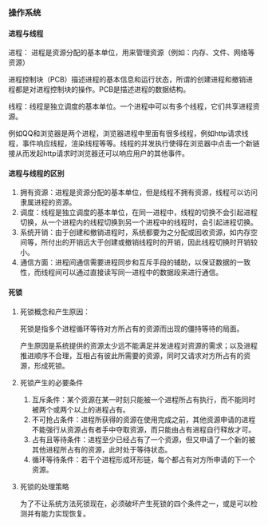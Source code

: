 ### 操作系统

#### 进程与线程

进程： 进程是资源分配的基本单位，用来管理资源（例如：内存、文件、网络等资源）

进程控制块（PCB）描述进程的基本信息和运行状态，所谓的创建进程和撤销进程都是对进程控制块的操作。PCB是描述进程的数据结构。

线程：线程是独立调度的基本单位。一个进程中可以有多个线程，它们共享进程资源。

例如QQ和浏览器是两个进程，浏览器进程中里面有很多线程，例如http请求线程，事件响应线程，渲染线程等等。线程的并发执行使得在浏览器中点击一个新链接从而发起http请求时浏览器还可以响应用户的其他事件。

#### 进程与线程的区别

1. 拥有资源：进程是资源分配的基本单位，但是线程不拥有资源，线程可以访问隶属进程的资源。
2. 调度：线程是独立调度的基本单位，在同一进程中，线程的切换不会引起进程切换，从一个进程内的线程切换到另一个进程中的线程时，会引起进程切换。
3. 系统开销：由于创建和撤销进程时，系统都要为之分配或回收资源，如内存空间等，所付出的开销远大于创建或撤销线程时的开销，因此线程切换时开销较小。
4. 通信方面：进程间通信需要进程同步和互斥手段的辅助，以保证数据的一致性，而线程间可以通过直接读写同一进程中的数据段来进行通信。

#### 死锁

1. 死锁概念和产生原因：

   死锁是指多个进程循环等待对方所占有的资源而出现的僵持等待的局面。

   产生原因是系统提供的资源太少远不能满足并发进程对资源的需求；以及进程推进顺序不合理，互相占有彼此所需要的资源，同时又请求对方所占有的资源，形成死锁。

2. 死锁产生的必要条件
   1. 互斥条件：某个资源在某一时刻只能被一个进程所占有执行，而不能同时被两个或两个以上的进程占有。
   2. 不可抢占条件：进程所获得的资源在使用完成之前，其他资源申请的进程不能强行从资源占有者手中夺取资源，而只能由占有进程自行释放才可。
   3. 占有且等待条件：进程至少已经占有了一个资源，但又申请了一个新的被其他进程所占有的资源，此时处于等待状态。
   4. 循环等待条件：若干个进程形成环形链，每个都占有对方所申请的下一个资源。

3. 死锁的处理策略

   为了不让系统方法死锁现在，必须破坏产生死锁的四个条件之一，或是可以检测并有能力实现恢复。

   